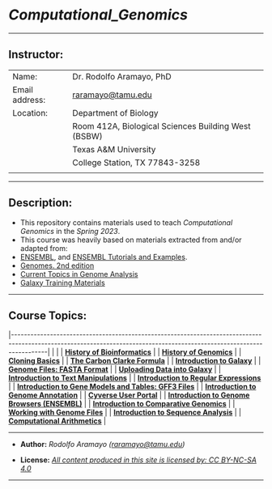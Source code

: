 # _**Computational_Genomics**_

------------------------------------------------------------------------

## **Instructor:**

|                |                                                     |
|----------------|-----------------------------------------------------|
| Name:          | Dr. Rodolfo Aramayo, PhD                            |
| Email address: | raramayo@tamu.edu                                   |
| Location:      | Department of Biology                               |
|                | Room 412A, Biological Sciences Building West (BSBW) |
|                | Texas A&M University                                |
|                | College Station, TX 77843-3258                      |
|                |                                                     |

------------------------------------------------------------------------

## Description:

+ This repository contains materials used to teach _Computational Genomics_ in the _Spring 2023_.
+ This course was heavily based on materials extracted from and/or adapted from:
 + [ENSEMBL](https://www.ensembl.org/index.html), and [ENSEMBL Tutorials and Examples](http://www.ensembl.org/info/website/tutorials/index.html).
 + [Genomes. 2nd edition](https://www.ncbi.nlm.nih.gov/books/NBK21134/)
 + [Current Topics in Genome Analysis](https://www.genome.gov/event-calendar/Current-Topics-in-Genome-Analysis)
 + [Galaxy Training Materials](https://training.galaxyproject.org/training-material/)

------------------------------------------------------------------------

## **Course Topics:**

|-----------------------------------------------------------------------------------------------------------------------------------------------------------------------|
|                                                                                                                                                                       |
| **[History of Bioinformatics](https://github.com/raramayo/Computational_Genomics/blob/main/01_History_Of_Bioinformatics.pdf)**                                        |
| **[History of Genomics](https://github.com/raramayo/Computational_Genomics/blob/main/02_History_Of_Genomics.pdf)**                                                    |
| **[Cloning Basics](https://github.com/raramayo/Computational_Genomics/blob/main/03_Cloning_Basics.pdf)**                                                              |
| **[The Carbon Clarke Formula](https://github.com/raramayo/Computational_Genomics/blob/main/04_The_Carbon_Clarke_Formula.pdf)**                                        |
| **[Introduction to Galaxy](https://github.com/raramayo/Computational_Genomics/blob/main/05_Introduction_To_Galaxy.pdf)**                                              |
| **[Genome Files: FASTA Format](https://github.com/raramayo/Computational_Genomics/blob/main/06_Genome_Files_Fasta_Format.pdf)**                                       |
| **[Uploading Data into Galaxy](https://github.com/raramayo/Computational_Genomics/blob/main/07_Uploading_Data_Into_Galaxy.pdf)**                                      |
| **[Introduction to Text Manipulations](https://github.com/raramayo/Computational_Genomics/blob/main/08_Introduction_Text_Manipulations.org)**                         |
| **[Introduction to Regular Expressions](https://github.com/raramayo/Computational_Genomics/blob/main/09_Introduction_To_RegExps.pdf)**                                |
| **[Introduction to Gene Models and Tables: GFF3 Files](https://github.com/raramayo/Computational_Genomics/blob/main/10_Introduction_To_Gene_Models_Gene_Tables.pdf)** |
| **[Introduction to Genome Annotation](https://github.com/raramayo/Computational_Genomics/blob/main/11_Introduction_To_Genome_Annotation.pdf)**                        |
| **[Cyverse User Portal](https://github.com/raramayo/Computational_Genomics/blob/main/12_Cyverse_User_Portal.pdf)**                                                    |
| **[Introduction to Genome Browsers (ENSEMBL)](https://github.com/raramayo/Computational_Genomics/blob/main/13_Introduction_To_Genome_Browsers_ENSEMBL.pdf)**          |
| **[Introduction to Comparative Genomics](https://github.com/raramayo/Computational_Genomics/blob/main/14_Introduction_To_Comparative_Genomics.pdf)**                  |
| **[Working with Genome Files](https://github.com/raramayo/Computational_Genomics/blob/main/15_Working_With_Genome_Files.pdf)**                                        |
| **[Introduction to Sequence Analysis](https://github.com/raramayo/Computational_Genomics/blob/main/16_Introduction_To_Seq_Analysis.pdf)**                             |
| **[Computational Arithmetics](https://github.com/raramayo/Computational_Genomics/blob/main/17_Computational_Arithmetics.pdf)**                                        |

------------------------------------------------------------------------

+ **Author:** _Rodolfo Aramayo (raramayo@tamu.edu)_

+ **License:** _[All content produced in this site is licensed by: CC BY-NC-SA 4.0](http://creativecommons.org/licenses/by-nc-sa/4.0/)_

------------------------------------------------------------------------
